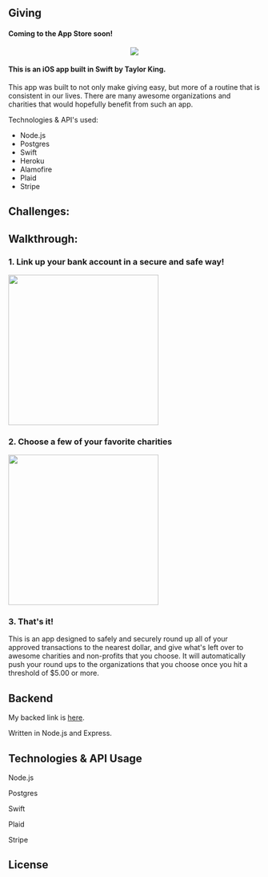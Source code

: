 ## Giving

#### Coming to the App Store soon!

<p align="center">
  <img src="http://i.imgur.com/bSHR8sj.png" max-width="100%">
</p>

#### This is an iOS app built in Swift by Taylor King.

This app was built to not only make giving easy, but more of a routine that is consistent in our lives. There are many awesome organizations and charities that would hopefully benefit from such an app.

Technologies & API's used:

* Node.js
* Postgres
* Swift
* Heroku
* Alamofire
* Plaid
* Stripe

## Challenges:

## Walkthrough:

### 1. Link up your bank account in a secure and safe way!

<img src="http://i.imgur.com/N3gc9dZ.png" align="center" width="300px">

### 2. Choose a few of your favorite charities

<img src="http://i.imgur.com/TozCDRi.gifv" align="center" width="300px">

### 3. That's it!

This is an app designed to safely and securely round up all of your approved transactions to the nearest dollar, and give what's left over to awesome charities and non-profits that you choose. It will automatically push your round ups to the organizations that you choose once you hit a threshold of $5.00 or more.

## Backend

My backed link is <a href="https://github.com/dekkofilms/backend/tree/master">here</a>.

Written in Node.js and Express.

## Technologies & API Usage

Node.js

Postgres

Swift

Plaid

Stripe

## License
